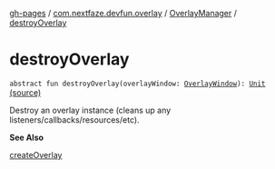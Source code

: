 [gh-pages](../../index.md) / [com.nextfaze.devfun.overlay](../index.md) / [OverlayManager](index.md) / [destroyOverlay](./destroy-overlay.md)

# destroyOverlay

`abstract fun destroyOverlay(overlayWindow: `[`OverlayWindow`](../-overlay-window/index.md)`): `[`Unit`](https://kotlinlang.org/api/latest/jvm/stdlib/kotlin/-unit/index.html) [(source)](https://github.com/NextFaze/dev-fun/tree/master/devfun/src/main/java/com/nextfaze/devfun/overlay/Overlays.kt#L83)

Destroy an overlay instance (cleans up any listeners/callbacks/resources/etc).

**See Also**

[createOverlay](create-overlay.md)

